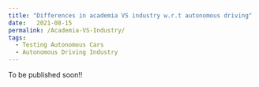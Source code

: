 ```yaml
---
title: "Differences in academia VS industry w.r.t autonomous driving"
date:   2021-08-15
permalink: /Academia-VS-Industry/
tags:
  - Testing Autonomous Cars
  - Autonomous Driving Industry
---
```


To be published soon!!
